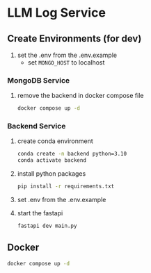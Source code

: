 # LLM Log Service

## Create Environments (for dev)

1. set the .env from the .env.example
    - set `MONGO_HOST` to localhost

### MongoDB Service

1. remove the backend in docker compose file
    ```bash
    docker compose up -d
    ```

### Backend Service

1. create conda environment
    ```bash
    conda create -n backend python=3.10
    conda activate backend
    ```

2. install python packages
    ```bash
    pip install -r requirements.txt
    ```

3. set .env from the .env.example

4. start the fastapi
    ```bash
    fastapi dev main.py
    ```

## Docker

```bash
docker compose up -d
```